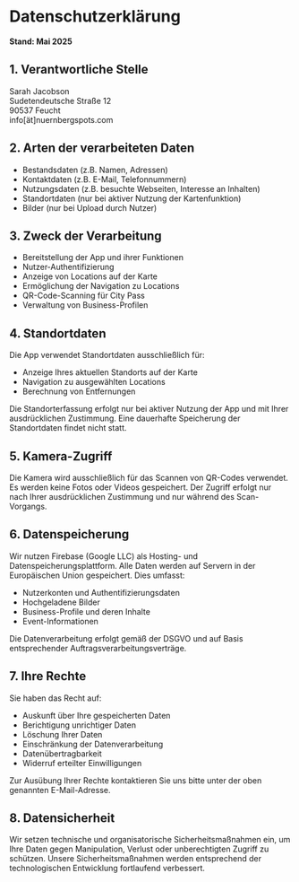 # Datenschutzerklärung

**Stand: Mai 2025**

## 1. Verantwortliche Stelle

Sarah Jacobson  
Sudetendeutsche Straße 12  
90537 Feucht  
info[ät]nuernbergspots.com

## 2. Arten der verarbeiteten Daten

- Bestandsdaten (z.B. Namen, Adressen)
- Kontaktdaten (z.B. E-Mail, Telefonnummern)
- Nutzungsdaten (z.B. besuchte Webseiten, Interesse an Inhalten)
- Standortdaten (nur bei aktiver Nutzung der Kartenfunktion)
- Bilder (nur bei Upload durch Nutzer)

## 3. Zweck der Verarbeitung

- Bereitstellung der App und ihrer Funktionen
- Nutzer-Authentifizierung
- Anzeige von Locations auf der Karte
- Ermöglichung der Navigation zu Locations
- QR-Code-Scanning für City Pass
- Verwaltung von Business-Profilen

## 4. Standortdaten

Die App verwendet Standortdaten ausschließlich für:

- Anzeige Ihres aktuellen Standorts auf der Karte
- Navigation zu ausgewählten Locations
- Berechnung von Entfernungen

Die Standorterfassung erfolgt nur bei aktiver Nutzung der App und mit Ihrer ausdrücklichen Zustimmung. Eine dauerhafte Speicherung der Standortdaten findet nicht statt.

## 5. Kamera-Zugriff

Die Kamera wird ausschließlich für das Scannen von QR-Codes verwendet. Es werden keine Fotos oder Videos gespeichert. Der Zugriff erfolgt nur nach Ihrer ausdrücklichen Zustimmung und nur während des Scan-Vorgangs.

## 6. Datenspeicherung

Wir nutzen Firebase (Google LLC) als Hosting- und Datenspeicherungsplattform. Alle Daten werden auf Servern in der Europäischen Union gespeichert. Dies umfasst:

- Nutzerkonten und Authentifizierungsdaten
- Hochgeladene Bilder
- Business-Profile und deren Inhalte
- Event-Informationen

Die Datenverarbeitung erfolgt gemäß der DSGVO und auf Basis entsprechender Auftragsverarbeitungsverträge.

## 7. Ihre Rechte

Sie haben das Recht auf:

- Auskunft über Ihre gespeicherten Daten
- Berichtigung unrichtiger Daten
- Löschung Ihrer Daten
- Einschränkung der Datenverarbeitung
- Datenübertragbarkeit
- Widerruf erteilter Einwilligungen

Zur Ausübung Ihrer Rechte kontaktieren Sie uns bitte unter der oben genannten E-Mail-Adresse.

## 8. Datensicherheit

Wir setzen technische und organisatorische Sicherheitsmaßnahmen ein, um Ihre Daten gegen Manipulation, Verlust oder unberechtigten Zugriff zu schützen. Unsere Sicherheitsmaßnahmen werden entsprechend der technologischen Entwicklung fortlaufend verbessert. 